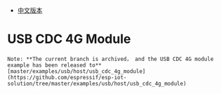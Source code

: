 * [中文版本](README_cn.md)

# USB CDC 4G Module

```
Note: **The current branch is archived， and the USB CDC 4G module example has been released to** [master/examples/usb/host/usb_cdc_4g_module](https://github.com/espressif/esp-iot-solution/tree/master/examples/usb/host/usb_cdc_4g_module)
```
